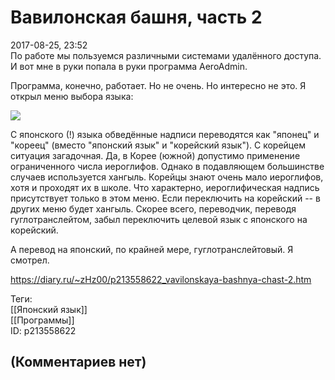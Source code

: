 Вавилонская башня, часть 2
==========================

  
2017-08-25, 23:52  
 По работе мы пользуемся различными системами удалённого доступа. И вот мне в руки попала в руки программа AeroAdmin.   
   
 Программа, конечно, работает. Но не очень. Но интересно не это. Я открыл меню выбора языка:   
   
  ![](http://i.imgur.com/DlU5dCZ.png)    
   
 С японского (!) языка обведённые надписи переводятся как "японец" и "кореец" (вместо "японский язык" и "корейский язык"). С корейцем ситуация загадочная. Да, в Корее (южной) допустимо применение ограниченного числа иероглифов. Однако в подавляющем большинстве случаев используется хангыль. Корейцы знают очень мало иероглифов, хотя и проходят их в школе. Что характерно, иероглифическая надпись присутствует только в этом меню. Если переключить на корейский -- в других меню будет хангыль. Скорее всего, переводчик, переводя гуглотранслейтом, забыл переключить целевой язык с японского на корейский.   
   
 А перевод на японский, по крайней мере, гуглотранслейтовый. Я смотрел.   
  
<https://diary.ru/~zHz00/p213558622_vavilonskaya-bashnya-chast-2.htm>  
  
Теги:  
[[Японский язык]]  
[[Программы]]  
ID: p213558622  


(Комментариев нет)
------------------